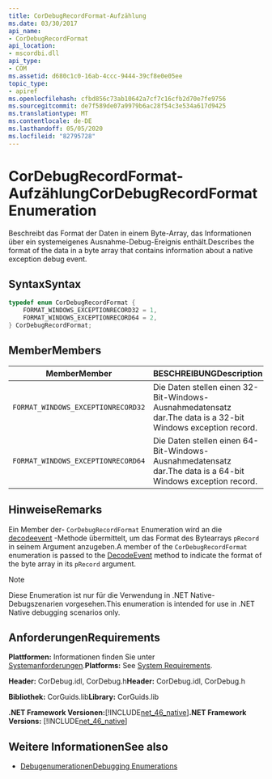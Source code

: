 ```yaml
---
title: CorDebugRecordFormat-Aufzählung
ms.date: 03/30/2017
api_name:
- CorDebugRecordFormat
api_location:
- mscordbi.dll
api_type:
- COM
ms.assetid: d680c1c0-16ab-4ccc-9444-39cf8e0e05ee
topic_type:
- apiref
ms.openlocfilehash: cfbd856c73ab10642a7cf7c16cfb2d70e7fe9756
ms.sourcegitcommit: de7f589de07a9979b6ac28f54c3e534a617d9425
ms.translationtype: MT
ms.contentlocale: de-DE
ms.lasthandoff: 05/05/2020
ms.locfileid: "82795728"
---
```

# <a name="cordebugrecordformat-enumeration"></a><span data-ttu-id="5ca7b-102">CorDebugRecordFormat-Aufzählung</span><span class="sxs-lookup"><span data-stu-id="5ca7b-102">CorDebugRecordFormat Enumeration</span></span>
<span data-ttu-id="5ca7b-103">Beschreibt das Format der Daten in einem Byte-Array, das Informationen über ein systemeigenes Ausnahme-Debug-Ereignis enthält.</span><span class="sxs-lookup"><span data-stu-id="5ca7b-103">Describes the format of the data in a byte array that contains information about a native exception debug event.</span></span>  
  
## <a name="syntax"></a><span data-ttu-id="5ca7b-104">Syntax</span><span class="sxs-lookup"><span data-stu-id="5ca7b-104">Syntax</span></span>  
  
```cpp  
typedef enum CorDebugRecordFormat {  
    FORMAT_WINDOWS_EXCEPTIONRECORD32 = 1,  
    FORMAT_WINDOWS_EXCEPTIONRECORD64 = 2,  
} CorDebugRecordFormat;  
```  
  
## <a name="members"></a><span data-ttu-id="5ca7b-105">Member</span><span class="sxs-lookup"><span data-stu-id="5ca7b-105">Members</span></span>  
  
|<span data-ttu-id="5ca7b-106">Member</span><span class="sxs-lookup"><span data-stu-id="5ca7b-106">Member</span></span>|<span data-ttu-id="5ca7b-107">BESCHREIBUNG</span><span class="sxs-lookup"><span data-stu-id="5ca7b-107">Description</span></span>|  
|------------|-----------------|  
|`FORMAT_WINDOWS_EXCEPTIONRECORD32`|<span data-ttu-id="5ca7b-108">Die Daten stellen einen 32-Bit-Windows-Ausnahmedatensatz dar.</span><span class="sxs-lookup"><span data-stu-id="5ca7b-108">The data is a 32-bit Windows exception record.</span></span>|  
|`FORMAT_WINDOWS_EXCEPTIONRECORD64`|<span data-ttu-id="5ca7b-109">Die Daten stellen einen 64-Bit-Windows-Ausnahmedatensatz dar.</span><span class="sxs-lookup"><span data-stu-id="5ca7b-109">The data is a 64-bit Windows exception record.</span></span>|  
  
## <a name="remarks"></a><span data-ttu-id="5ca7b-110">Hinweise</span><span class="sxs-lookup"><span data-stu-id="5ca7b-110">Remarks</span></span>  
 <span data-ttu-id="5ca7b-111">Ein Member der- `CorDebugRecordFormat` Enumeration wird an die [decodeevent](icordebugprocess6-decodeevent-method.md) -Methode übermittelt, um das Format des Bytearrays `pRecord` in seinem Argument anzugeben.</span><span class="sxs-lookup"><span data-stu-id="5ca7b-111">A member of the `CorDebugRecordFormat` enumeration is passed to the [DecodeEvent](icordebugprocess6-decodeevent-method.md) method to indicate the format of the byte array in its `pRecord` argument.</span></span>  
  
> [!NOTE]
> <span data-ttu-id="5ca7b-112">Diese Enumeration ist nur für die Verwendung in .NET Native-Debugszenarien vorgesehen.</span><span class="sxs-lookup"><span data-stu-id="5ca7b-112">This enumeration is intended for use in .NET Native debugging scenarios only.</span></span>  
  
## <a name="requirements"></a><span data-ttu-id="5ca7b-113">Anforderungen</span><span class="sxs-lookup"><span data-stu-id="5ca7b-113">Requirements</span></span>  
 <span data-ttu-id="5ca7b-114">**Plattformen:** Informationen finden Sie unter [Systemanforderungen](../../get-started/system-requirements.md).</span><span class="sxs-lookup"><span data-stu-id="5ca7b-114">**Platforms:** See [System Requirements](../../get-started/system-requirements.md).</span></span>  
  
 <span data-ttu-id="5ca7b-115">**Header:** CorDebug.idl, CorDebug.h</span><span class="sxs-lookup"><span data-stu-id="5ca7b-115">**Header:** CorDebug.idl, CorDebug.h</span></span>  
  
 <span data-ttu-id="5ca7b-116">**Bibliothek:** CorGuids.lib</span><span class="sxs-lookup"><span data-stu-id="5ca7b-116">**Library:** CorGuids.lib</span></span>  
  
 <span data-ttu-id="5ca7b-117">**.NET Framework Versionen:**[!INCLUDE[net_46_native](../../../../includes/net-46-native-md.md)]</span><span class="sxs-lookup"><span data-stu-id="5ca7b-117">**.NET Framework Versions:** [!INCLUDE[net_46_native](../../../../includes/net-46-native-md.md)]</span></span>  
  
## <a name="see-also"></a><span data-ttu-id="5ca7b-118">Weitere Informationen</span><span class="sxs-lookup"><span data-stu-id="5ca7b-118">See also</span></span>

- [<span data-ttu-id="5ca7b-119">Debugenumerationen</span><span class="sxs-lookup"><span data-stu-id="5ca7b-119">Debugging Enumerations</span></span>](debugging-enumerations.md)
